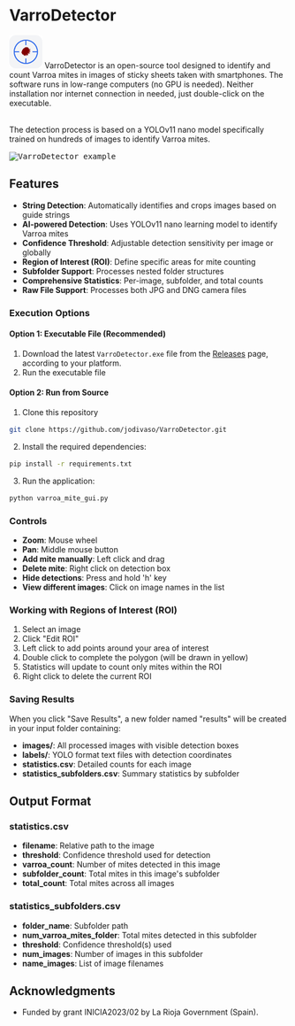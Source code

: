 # VarroDetector

<img src="icon_for_sidebar.png" alt="VarroDetector Logo" width="60"/>
VarroDetector is an open-source tool designed to identify and count Varroa mites in images of sticky sheets taken with smartphones.
The software runs in low-range computers (no GPU is needed). Neither installation nor internet connection in needed, just double-click
on the executable.<br><br>


The detection process is based on a YOLOv11 nano model specifically trained on hundreds of images to identify Varroa mites.

<kbd>
<img src="readme_video.gif" alt="VarroDetector example"/>
</kbd>

## Features

- **String Detection**: Automatically identifies and crops images based on guide strings
- **AI-powered Detection**: Uses YOLOv11 nano learning model to identify Varroa mites
- **Confidence Threshold**: Adjustable detection sensitivity per image or globally
- **Region of Interest (ROI)**: Define specific areas for mite counting
- **Subfolder Support**: Processes nested folder structures
- **Comprehensive Statistics**: Per-image, subfolder, and total counts
- **Raw File Support**: Processes both JPG and DNG camera files

### Execution Options

#### Option 1: Executable File (Recommended)
1. Download the latest `VarroDetector.exe` file from the [Releases](https://github.com/jodivaso/VarroDetector/releases) page, according to your platform.
2. Run the executable file

#### Option 2: Run from Source
1. Clone this repository
```bash
git clone https://github.com/jodivaso/VarroDetector.git
```

2. Install the required dependencies:
```bash
pip install -r requirements.txt
```

3. Run the application:
```bash
python varroa_mite_gui.py
```

### Controls

- **Zoom**: Mouse wheel
- **Pan**: Middle mouse button
- **Add mite manually**: Left click and drag
- **Delete mite**: Right click on detection box
- **Hide detections**: Press and hold 'h' key
- **View different images**: Click on image names in the list

### Working with Regions of Interest (ROI)

1. Select an image
2. Click "Edit ROI"
3. Left click to add points around your area of interest
4. Double click to complete the polygon (will be drawn in yellow)
5. Statistics will update to count only mites within the ROI
6. Right click to delete the current ROI

### Saving Results

When you click "Save Results", a new folder named "results" will be created in your input folder containing:

- **images/**: All processed images with visible detection boxes
- **labels/**: YOLO format text files with detection coordinates
- **statistics.csv**: Detailed counts for each image
- **statistics_subfolders.csv**: Summary statistics by subfolder

## Output Format

### statistics.csv
- **filename**: Relative path to the image
- **threshold**: Confidence threshold used for detection
- **varroa_count**: Number of mites detected in this image
- **subfolder_count**: Total mites in this image's subfolder
- **total_count**: Total mites across all images

### statistics_subfolders.csv
- **folder_name**: Subfolder path
- **num_varroa_mites_folder**: Total mites detected in this subfolder
- **threshold**: Confidence threshold(s) used
- **num_images**: Number of images in this subfolder
- **name_images**: List of image filenames


## Acknowledgments

- Funded by grant INICIA2023/02 by La Rioja Government (Spain).
